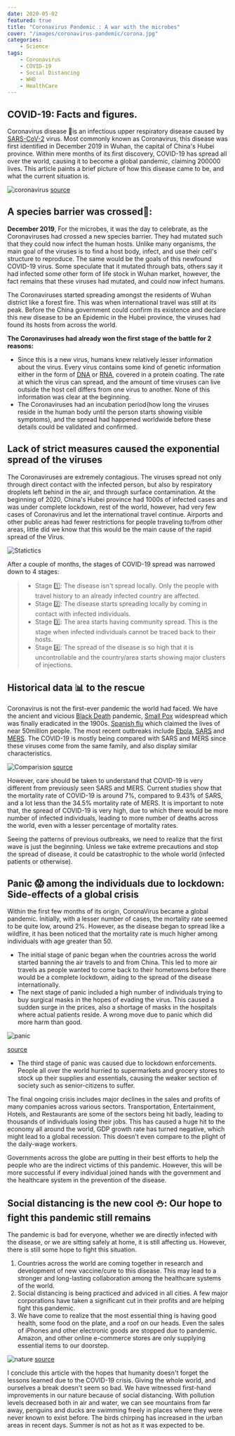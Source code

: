 ```yaml
---
date: 2020-05-02
featured: true
title: "Coronavirus Pandemic : A war with the microbes"
cover: "/images/coronavirus-pandemic/corona.jpg"
categories: 
    - Science
tags:
    - Coronavirus
    - COVID-19
    - Social Distancing
    - WHO
    - HealthCare
---
```


## COVID-19: Facts and figures.
Coronavirus disease 🦠is an infectious upper respiratory disease caused by [SARS-CoV-2](https://en.wikipedia.org/wiki/Severe_acute_respiratory_syndrome_coronavirus_2) virus. Most commonly known as Coronavirus, this disease was first identified in December 2019 in Wuhan, the capital of China's Hubei province. Within mere months of its first discovery, COVID-19 has spread all over the world, causing it to become a global pandemic, claiming 200000 lives. This article paints a brief picture of how this disease came to be, and what the current situation is.

![coronavirus](/images/coronavirus-pandemic/coronabanner.png)
[source](https://pixabay.com/photos/covid-19-coronavirus-virus-corona-4961257/)
## A species barrier was crossed🚧:
**December 2019**, For the microbes, it was the day to celebrate, as the Coronaviruses had crossed a new species barrier. They had mutated such that they could now infect the human hosts. Unlike many organisms, the main goal of the viruses is to find a host body, infect, and use their cell's structure to reproduce. The same would be the goals of this newfound COVID-19 virus. Some speculate that it mutated through bats, others say it had infected some other form of life stock in Wuhan market, however, the fact remains that these viruses had mutated, and could now infect humans.

The Coronaviruses started spreading amongst the residents of Wuhan district like a forest fire. This was when international travel was still at its peak. Before the China government could confirm its existence and declare this new disease to be an Epidemic in the Hubei province, the viruses had found its hosts from across the world. 

**The Coronaviruses had already won the first stage of the battle for 2 reasons:**
- Since this is a new virus, humans knew relatively lesser information about the virus. Every virus contains some kind of genetic information either in the form of [DNA](https://en.wikipedia.org/wiki/DNA) or [RNA](https://en.wikipedia.org/wiki/RNA), covered in a protein coating. The rate at which the virus can spread, and the amount of time viruses can live outside the host cell differs from one virus to another. None of this information was clear at the beginning.
- The Coronaviruses had an incubation period(how long the viruses reside in the human body until the person starts showing visible symptoms), and the spread had happened worldwide before these details could be validated and confirmed.

## Lack of strict measures caused the exponential spread of the viruses

The Coronaviruses are extremely contagious. The viruses spread not only through direct contact with the infected person, but also by respiratory droplets left behind in the air, and through surface contamination. At the beginning of 2020, China's Hubei province had 1000s of infected cases and was under complete lockdown, rest of the world, however, had very few cases of Coronavirus and let the international travel continue. Airports and other public areas had fewer restrictions for people traveling to/from other areas, little did we know that this would be the main cause of the rapid spread of the Virus.

![Statictics](/images/coronavirus-pandemic/statistics.png)

After a couple of months, the stages of COVID-19 spread was narrowed down to 4 stages:

> - Stage 1️⃣: The disease isn't spread locally. Only the people with travel history to an already infected country are affected.
> - Stage 2️⃣: The disease starts spreading locally by coming in contact with infected individuals.
> - Stage 3️⃣: The area starts having community spread. This is the stage when infected individuals cannot be traced back to their hosts.
> - Stage 4️⃣: The spread of the disease is so high that it is uncontrollable and the country/area starts showing major clusters of injections.


## Historical data 📊 to the rescue

Coronavirus is not the first-ever pandemic the world had faced. We have the ancient and vicious [Black Death](https://en.wikipedia.org/wiki/Black_Death) pandemic, [Small Pox](https://en.wikipedia.org/wiki/Smallpox) widespread which was finally eradicated in the 1900s. [Spanish flu](https://en.wikipedia.org/wiki/Spanish_flu) which claimed the lives of near 50million people. The most recent outbreaks include [Ebola](https://en.wikipedia.org/wiki/Ebola_virus_disease), [SARS](https://en.wikipedia.org/wiki/Severe_acute_respiratory_syndrome) and [MERS](https://en.wikipedia.org/wiki/Middle_East_respiratory_syndrome). The COVID-19 is mostly being compared with SARS and MERS since these viruses come from the same family, and also display similar characteristics. 

![Comparision](/images/coronavirus-pandemic/comparision.png)
[source](https://www.nbcnews.com/health/health-news/coronavirus-diseases-comparing-covid-19-sars-mers-numbers-n1150321)

However, care should be taken to understand that COVID-19 is very different from previously seen SARS and MERS. Current studies show that the mortality rate of COVID-19 is around 7%, compared to 9.43% of SARS, and a lot less than the 34.5% mortality rate of MERS. It is important to note that, the spread of COVID-19 is very high, due to which there would be more number of infected individuals, leading to more number of deaths across the world, even with a lesser percentage of mortality rates.

Seeing the patterns of previous outbreaks, we need to realize that the first wave is just the beginning. Unless we take extreme precautions and stop the spread of disease, it could be catastrophic to the whole world (infected patients or otherwise).

## Panic 😱 among the individuals due to lockdown: Side-effects of a global crisis

Within the first few months of its origin, CoronaVirus became a global pandemic. Initially, with a lesser number of cases, the mortality rate seemed to be quite low, around 2%. However, as the disease began to spread like a wildfire, it has been noticed that the mortality rate is much higher among individuals with age greater than 50. 

- The initial stage of panic began when the countries across the world started banning the air travels to and from China. This led to more air travels as people wanted to come back to their hometowns before there would be a complete lockdown, aiding to the spread of the disease internationally.
- The next stage of panic included a high number of individuals trying to buy surgical masks in the hopes of evading the virus. This caused a sudden surge in the prices, also a shortage of masks in the hospitals where actual patients reside. A wrong move due to panic which did more harm than good.

![panic](/images/coronavirus-pandemic/panic.jpg)

[source](https://pixabay.com/photos/coronavirus-virus-mask-corona-4914028/)

- The third stage of panic was caused due to lockdown enforcements. People all over the world hurried to supermarkets and grocery stores to stock up their supplies and essentials, causing the weaker section of society such as senior-citizens to suffer.

The final ongoing crisis includes major declines in the sales and profits of many companies across various sectors. Transportation, Entertainment, Hotels, and Restaurants are some of the sectors being hit badly, leading to thousands of individuals losing their jobs. This has caused a huge hit to the economy all around the world, GDP growth rate has turned negative, which might lead to a global recession. This doesn't even compare to the plight of the daily-wage workers.

Governments across the globe are putting in their best efforts to help the people who are the indirect victims of this pandemic. However, this will be more successful if every individual joined hands with the government and the healthcare system in the prevention of the disease.

## Social distancing is the new cool ⛄: Our hope to fight this pandemic still remains

The pandemic is bad for everyone, whether we are directly infected with the disease, or we are sitting safely at home, it is still affecting us. However, there is still some hope to fight this situation.

1. Countries across the world are coming together in research and development of new vaccine/cure to this disease. This may lead to a stronger and long-lasting collaboration among the healthcare systems of the world.
2. Social distancing is being practiced and adviced in all cities. A few major corporations have taken a significant cut in their profits and are helping fight this pandemic.
3. We have come to realize that the most essential thing is having good health, some food on the plate, and a roof on our heads. Even the sales of iPhones and other electronic goods are stopped due to pandemic. Amazon, and other online e-commerce stores are only supplying essential items to our doorstep.

![nature](/images/coronavirus-pandemic/nature.png)
[source](https://pixabay.com/photos/person-mountain-top-achieve-1245959/)

I conclude this article with the hopes that humanity doesn't forget the lessons learned due to the COVID-19 crisis. Giving the whole world, and ourselves a break doesn't seem so bad. We have witnessed first-hand improvements in our nature because of social distancing. With pollution levels decreased both in air and water, we can see mountains from far away, penguins and ducks are swimming freely in places where they were never known to exist before. The birds chirping has increased in the urban areas in recent days. Summer is not as hot as it was expected to be.